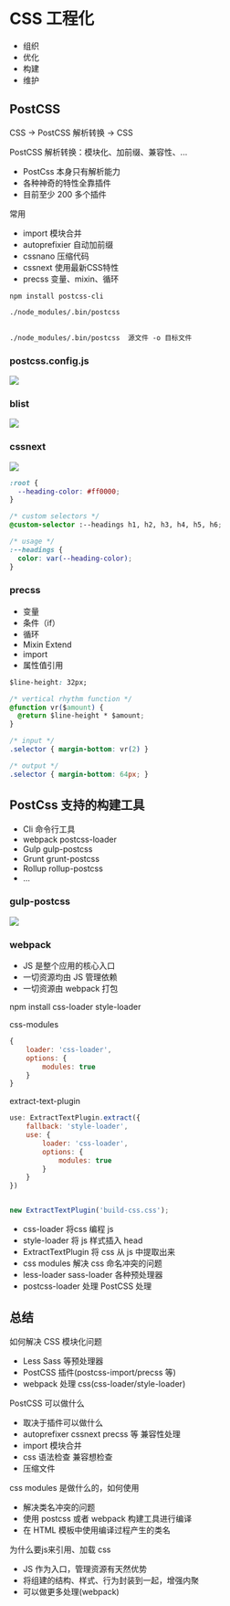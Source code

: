 # CSS 工程化

- 组织
- 优化
- 构建
- 维护

## PostCSS

CSS -> PostCSS 解析转换 -> CSS

PostCSS 解析转换：模块化、加前缀、兼容性、...

- PostCss 本身只有解析能力
- 各种神奇的特性全靠插件
- 目前至少 200 多个插件


常用
- import 模块合并
- autoprefixier 自动加前缀
- cssnano 压缩代码
- cssnext 使用最新CSS特性
- precss 变量、mixin、循环

```
npm install postcss-cli

./node_modules/.bin/postcss


./node_modules/.bin/postcss  源文件 -o 目标文件
```

### postcss.config.js

![](./img/postcss-1.png)

### blist

![](./img/postcss-2.png)

### cssnext

![](./img/postcss-3.png)


```css
:root {
  --heading-color: #ff0000;
}

/* custom selectors */
@custom-selector :--headings h1, h2, h3, h4, h5, h6;

/* usage */
:--headings { 
  color: var(--heading-color);
}
```


### precss

- 变量
- 条件（if）
- 循环
- Mixin Extend
- import
- 属性值引用

```css
$line-height: 32px;

/* vertical rhythm function */
@function vr($amount) {
  @return $line-height * $amount;
}

/* input */
.selector { margin-bottom: vr(2) }

/* output */
.selector { margin-bottom: 64px; }
```

## PostCss 支持的构建工具

- Cli 命令行工具
- webpack postcss-loader
- Gulp gulp-postcss
- Grunt grunt-postcss
- Rollup rollup-postcss
- ...

### gulp-postcss

![](./img/gulp-postcss.png)


### webpack

- JS 是整个应用的核心入口
- 一切资源均由 JS 管理依赖
- 一切资源由 webpack 打包


npm install css-loader style-loader


css-modules
```js
{
    loader: 'css-loader',
    options: {
        modules: true
    }
}
```

extract-text-plugin
```js
use: ExtractTextPlugin.extract({
    fallback: 'style-loader',
    use: {
        loader: 'css-loader',
        options: {
            modules: true
        }
    }
})


new ExtractTextPlugin('build-css.css');
```

- css-loader 将css 编程 js
- style-loader 将 js 样式插入 head
- ExtractTextPlugin 将 css 从 js 中提取出来
- css modules 解决 css 命名冲突的问题
- less-loader sass-loader 各种预处理器
- postcss-loader 处理 PostCSS 处理


## 总结

如何解决 CSS 模块化问题
- Less Sass 等预处理器
- PostCSS 插件(postcss-import/precss 等)
- webpack 处理 css(css-loader/style-loader)

PostCSS 可以做什么
- 取决于插件可以做什么
- autoprefixer cssnext precss 等 兼容性处理
- import 模块合并
- css 语法检查  兼容想检查
- 压缩文件

css modules 是做什么的，如何使用
- 解决类名冲突的问题
- 使用 postcss 或者 webpack 构建工具进行编译
- 在 HTML 模板中使用编译过程产生的类名


为什么要js来引用、加载 css
- JS 作为入口，管理资源有天然优势
- 将组建的结构、样式、行为封装到一起，增强内聚
- 可以做更多处理(webpack)
